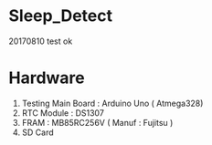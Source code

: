# Sleep_Detect
20170810 test ok

# Hardware

1. Testing Main Board : Arduino Uno ( Atmega328)
2. RTC Module : DS1307
3. FRAM : MB85RC256V ( Manuf : Fujitsu ) 
4. SD Card
